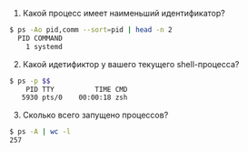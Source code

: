 1. Какой процесс имеет наименьший идентификатор?

```bash
$ ps -Ao pid,comm --sort=pid | head -n 2
  PID COMMAND
    1 systemd
```

2. Какой идетификтор у вашего текущего shell-процесса?

```bash
$ ps -p $$
    PID TTY          TIME CMD
   5930 pts/0    00:00:18 zsh
```

3. Сколько всего запущено процессов?

```bash
$ ps -A | wc -l
257
```
